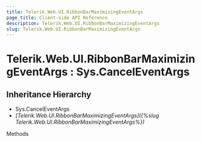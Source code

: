 ```yaml
---
title: Telerik.Web.UI.RibbonBarMaximizingEventArgs
page_title: Client-side API Reference
description: Telerik.Web.UI.RibbonBarMaximizingEventArgs
slug: Telerik.Web.UI.RibbonBarMaximizingEventArgs
---
```


# Telerik.Web.UI.RibbonBarMaximizingEventArgs : Sys.CancelEventArgs

## Inheritance Hierarchy

* Sys.CancelEventArgs
* *[Telerik.Web.UI.RibbonBarMaximizingEventArgs]({%slug Telerik.Web.UI.RibbonBarMaximizingEventArgs%})*


Methods

